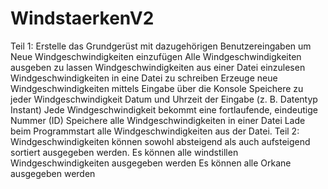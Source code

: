 # WindstaerkenV2
Teil 1:
Erstelle das Grundgerüst mit dazugehörigen Benutzereingaben um
Neue Windgeschwindigkeiten einzufügen
Alle Windgeschwindigkeiten ausgeben zu lassen
Windgeschwindigkeiten aus einer Datei einzulesen
Windgeschwindigkeiten in eine Datei zu schreiben
Erzeuge neue Windgeschwindigkeiten mittels Eingabe über die Konsole
Speichere zu jeder Windgeschwindigkeit Datum und Uhrzeit der Eingabe (z. B. Datentyp Instant)
Jede Windgeschwindigkeit bekommt eine fortlaufende, eindeutige Nummer (ID)
Speichere alle Windgeschwindigkeiten in einer Datei
Lade beim Programmstart alle Windgeschwindigkeiten aus der Datei. 
Teil 2:
Windgeschwindigkeiten können sowohl absteigend als auch aufsteigend sortiert ausgegeben werden. 
Es können alle windstillen Windgeschwindigkeiten ausgegeben werden
Es können alle Orkane ausgegeben werden
